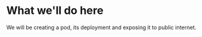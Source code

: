 # What we'll do here

We will be creating a pod, its deployment and exposing it to public internet.
